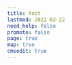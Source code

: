 ```yaml
---
title: test
lastmod: 2022-02-22
need_help: false
promote: false
page: true
map: true
cmsedit: true
---
```

